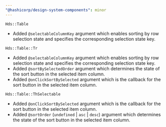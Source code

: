 ```yaml
---
"@hashicorp/design-system-components": minor
---
```


`Hds::Table`
- Added `@selectableColumnKey` argument which enables sorting by row selection state and specifies the corresponding selection state key.

`Hds::Table::Tr`
- Added `@selectableColumnKey` argument which enables sorting by row selection state and specifies the corresponding selection state key.
- Added `@sortBySelectedOrder` argument which determines the state of the sort button in the selected item column.
- Added `@onClickSortBySelected` argument which is the callback for the sort button in the selected item column.

`Hds::Table::ThSelectable`
- Added `@onClickSortBySelected` argument which is the callback for the sort button in the selected item column.
- Added `@sortOrder` (`undefined` | `asc` | `desc`) argument which determines the state of the sort button in the selected item column.